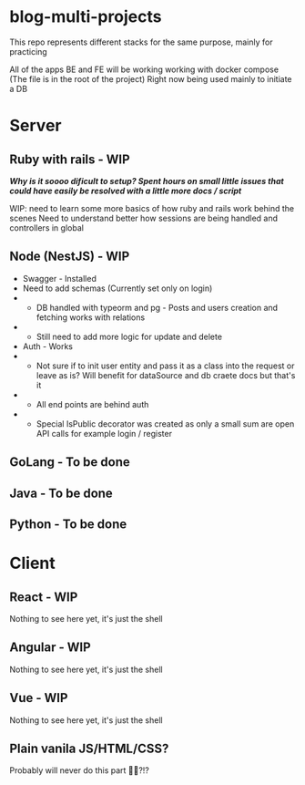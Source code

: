 # blog-multi-projects
This repo represents different stacks for the same purpose, mainly for practicing

All of the apps BE and FE will be working working with docker compose (The file is in the root of the project)
Right now being used mainly to initiate a DB

# Server

## Ruby with rails - WIP
***Why is it soooo dificult to setup? Spent hours on small little issues that could have easily be resolved with a little more docs / script***

WIP: need to learn some more basics of how ruby and rails work behind the scenes
Need to understand better how sessions are being handled and controllers in global

## Node (NestJS) - WIP
- Swagger - Installed
- Need to add schemas (Currently set only on login)
- - DB handled with typeorm and pg - Posts and users creation and fetching works with relations
- - Still need to add more logic for update and delete
- Auth - Works
- - Not sure if to init user entity and pass it as a class into the request or leave as is? Will benefit for dataSource and db craete docs but that's it
- - All end points are behind auth 
- - Special IsPublic decorator was created as only a small sum are open API calls for example login / register

## GoLang - To be done

## Java - To be done

## Python - To be done


# Client

## React - WIP
Nothing to see here yet, it's just the shell

## Angular - WIP
Nothing to see here yet, it's just the shell

## Vue - WIP
Nothing to see here yet, it's just the shell

## Plain vanila JS/HTML/CSS?
Probably will never do this part 🤷‍♂️?!?



